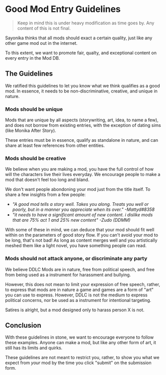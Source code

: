 # Good Mod Entry Guidelines

> Keep in mind this is under heavy modification as time goes by. Any content of this is not final.

Sayonika thinks that all mods should exact a certain quality, just like any other game mod out in the internet.

To this extent, we want to promote fair, qualty, and exceptional content on every entry in the Mod DB.

## The Guidelines

We ratified this guidelines to let you know what we think qualifies as a good mod. In essence, it needs to be non-discriminative, creative, and unique in nature.

### Mods should be unique

Mods that are unique by all aspects (storywriting, art, idea, to name a few), and does not borrow from existing entries, with the exception of dating sims (like Monika After Story).

These entries must be in essence, qualify as standalone in nature, and can share at least few references from other entities.

### Mods should be creative

We believe when you are making a mod, you have the full control of how will the characters live their lives everyday. We encourage people to make a mod that doesn't feel too long and bland.

We don't want people abondoning your mod just from the title itself. To share a few insights from a few people:

- *"A good mod tells a story well. Takes you along. Treats you well or poorly, but in a manner you appreciate when its over." -Mattyd#8358*
- *"it needs to have a significant amount of new content. i dislike mods that are 75% act 1 and 25% new content" -Zudo (DDMM)*

With some of these in mind, we can deduce that your mod should fit well within on the parameters of good story flow. If you can't avoid your mod to be long, that's not bad! As long as content merges well and you artistically meshed them like a light novel, you have something people can read.

### Mods should not attack anyone, or discriminate any party

We believe DDLC Mods are in nature, free from political speech, and free from being used as a instrument for harassment and bullying.

However, this does not mean to limit your expression of free speech, rather, to express that mods are in nature a game and games are a form of "art" you can use to express. However, DDLC is not the medium to express political concerns, nor be used as a instrument for intentional targeting.

Satires is alright, but a mod designed only to harass person X is not.

## Conclusion

With these guidelines in stone, we want to encourage everyone to follow these examples. Anyone can make a mod, but like any other form of art, it still has its limits and quirks.

These guidelines are not meant to restrict you, rather, to show you what we expect from *your* mod by the time you click "submit" on the submission form.
